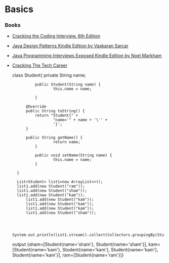# Basics

### Books
* [Cracking the Coding Interview, 6th Edition](https://panda-myvin.s3.ap-south-1.amazonaws.com/Cracking+the+Coding+Interview%2C+6th+Edition+189+Programming+Questions+and+Solutions.pdf)      
* [Java Design Patterns Kindle Edition by Vaskaran Sarcar ](https://panda-myvin.s3.ap-south-1.amazonaws.com/%5BJava+Design+Patterns+Kindle+Edition+by+Vaskaran+Sarcar+-+2016%5D.pdf)   
* [Java Programming Interviews Exposed Kindle Edition by Noel Markham ](https://panda-myvin.s3.ap-south-1.amazonaws.com/%5BJava+Programming+Interviews+Exposed+Kindle+Edition+by+Noel+Markham+-+2014%5D.pdf)  
* [Cracking The Tech Career](https://panda-myvin.s3.ap-south-1.amazonaws.com/cracking+the+tech+career.pdf)


    class Student{
                private String name;

                public Student(String name) {
                        this.name = name;

                }

            @Override
            public String toString() {
                return "Student{" +
                        "name='" + name + '\'' +
                        '}';
            }

            public String getName() {
                        return name;
                }

                public void setName(String name) {
                        this.name = name;
                }

        }
       
        List<Student> list1=new ArrayList<>();
        list1.add(new Student("ram"));
        list1.add(new Student("sham"));
        list1.add(new Student("kam"));
            list1.add(new Student("kam"));
            list1.add(new Student("kam"));
            list1.add(new Student("kam"));
            list1.add(new Student("sham"));



        System.out.println(list1.stream().collect(Collectors.groupingBy(Student::getName)).toString());
        
        
        
        
   output
        {sham=[Student{name='sham'}, Student{name='sham'}], kam=[Student{name='kam'}, Student{name='kam'}, Student{name='kam'}, Student{name='kam'}], ram=[Student{name='ram'}]}

